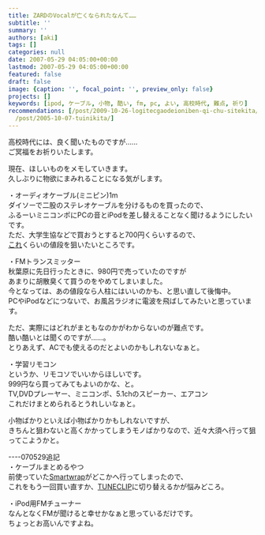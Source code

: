```yaml
---
title: ZARDのVocalが亡くなられたなんて……
subtitle: ''
summary: ''
authors: [aki]
tags: []
categories: null
date: 2007-05-29 04:05:00+00:00
lastmod: 2007-05-29 04:05:00+00:00
featured: false
draft: false
image: {caption: '', focal_point: '', preview_only: false}
projects: []
keywords: [ipod, ケーブル, 小物, 酷い, fm, pc, よい, 高校時代, 難点, 祈り]
recommendations: [/post/2009-10-26-logitecgaodeioniben-qi-chu-sitekita/, /post/2006-03-17-uhi/,
  /post/2005-10-07-tuinikita/]
---
```

高校時代には、良く聞いたものですが……  
ご冥福をお祈りいたします。  
  
現在、ほしいものをメモしていきます。  
久しぶりに物欲にまみれることになる気がします。  
  
・オーディオケーブル(ミニピン)1m  
ダイソーで二股のステレオケーブルを分けるものを買ったので、  
ふるーいミニコンポにPCの音とiPodを差し替えることなく聞けるようにしたいです。  
ただ、大学生協などで買おうとすると700円くらいするので、  
[これ](http://www.dospara.co.jp/goods_pc_parts/goods_pc_parts_spec.php?ic=43157)くらいの値段を狙いたいところです。  
  
・FMトランスミッター  
秋葉原に先日行ったときに、980円で売っていたのですが  
あまりに胡散臭くて買うのをやめてしまいました。  
今となっては、あの値段なら人柱にはいいのかも、と思い直して後悔中。  
PCやiPodなどにつないで、お風呂ラジオに電波を飛ばしてみたいと思っています。  
  
ただ、実際にはどれがまともなのかがわからないのが難点です。  
酷い酷いとは聞くのですが……。  
とりあえず、ACでも使えるのだとよいのかもしれないなぁと。  
  
・学習リモコン  
というか、リモコソでいいからほしいです。  
999円なら買ってみてもよいのかな、と。  
TV,DVDプレーヤー、ミニコンポ、5.1chのスピーカー、エアコン  
これだけまとめられるとうれしいなぁと。  
  
  
小物ばかりといえば小物ばかりかもしれないですが、  
きちんと狙わないと高くかかってしまうモノばかりなので、近々大須へ行って狙ってこようかと。  
  
----070529追記  
・ケーブルまとめるやつ  
前使っていた[Smartwrap](http://www.amazon.co.jp/Sumajin-Smartwrap-Clear-%C3%A3%C3%82%C2%B3%C3%A3%C3%82%C2%BC%C3%A3%C3%82%C3%82%C3%A3%C3%82%C3%82%C3%A3%C3%82%C3%82%C3%A3%C3%82%C2%BC%C3%A3%C3%82%C2%B8%C3%A3%C3%82%C2%A3%C3%A3%C3%82%C2%BC-SUMSWCL/dp/B000AO7SYW/ref=sr_1_2/249-9581276-3840314?ie=UTF8&s=electronics&qid=1180411373&sr=1-2)がどこかへ行ってしまったので、  
これをもう一回買い直すか、[TUNECLIP](http://www.tunewear.com/japanese/product/tuneclip/index.html)に切り替えるかが悩みどころ。  
  
・iPod用FMチューナー  
なんとなくFMが聞けると幸せかなぁと思っているだけです。  
ちょっとお高いんですよね。



